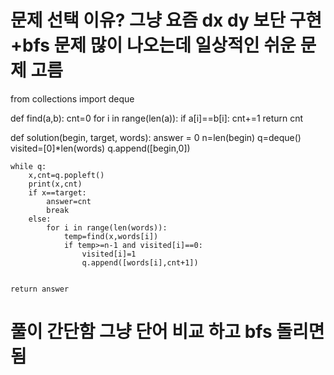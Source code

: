 # 문제 선택 이유? 그냥 요즘 dx dy 보단 구현+bfs 문제 많이 나오는데 일상적인 쉬운 문제 고름

from collections import deque

def find(a,b):
    cnt=0
    for i in range(len(a)):
        if a[i]==b[i]:
            cnt+=1
    return cnt

def solution(begin, target, words):
    answer = 0
    n=len(begin)
    q=deque()
    visited=[0]*len(words)
    q.append([begin,0])
    
    while q:
        x,cnt=q.popleft()
        print(x,cnt)
        if x==target:
            answer=cnt
            break
        else:
            for i in range(len(words)):
                temp=find(x,words[i])
                if temp>=n-1 and visited[i]==0:
                    visited[i]=1
                    q.append([words[i],cnt+1])
        
    
    return answer


# 풀이 간단함 그냥 단어 비교 하고 bfs 돌리면됨 
